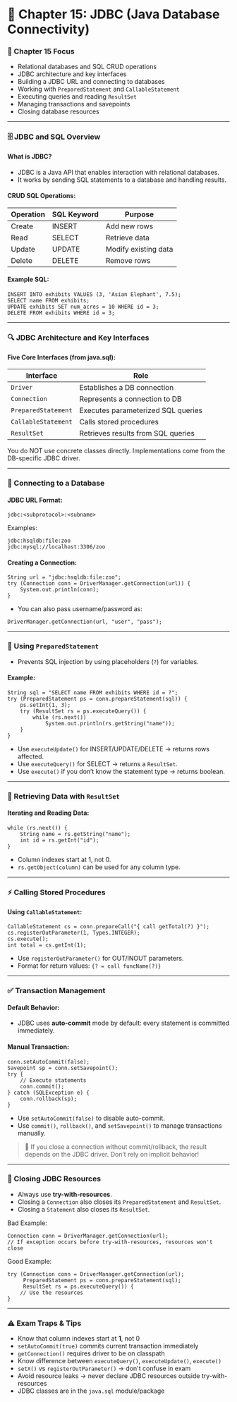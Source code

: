 # 📘 Chapter 15: JDBC (Java Database Connectivity)

### 🎯 Chapter 15 Focus

- Relational databases and SQL CRUD operations
- JDBC architecture and key interfaces
- Building a JDBC URL and connecting to databases
- Working with `PreparedStatement` and `CallableStatement`
- Executing queries and reading `ResultSet`
- Managing transactions and savepoints
- Closing database resources

* * *

### 🗄️ JDBC and SQL Overview

#### What is JDBC?

- JDBC is a Java API that enables interaction with relational databases.
- It works by sending SQL statements to a database and handling results.

#### CRUD SQL Operations:

| Operation | SQL Keyword | Purpose |
| --- | --- | --- |
| Create | INSERT | Add new rows |
| Read | SELECT | Retrieve data |
| Update | UPDATE | Modify existing data |
| Delete | DELETE | Remove rows |

#### Example SQL:

```
INSERT INTO exhibits VALUES (3, 'Asian Elephant', 7.5);
SELECT name FROM exhibits;
UPDATE exhibits SET num_acres = 10 WHERE id = 3;
DELETE FROM exhibits WHERE id = 3;
```

* * *

### 🔍 JDBC Architecture and Key Interfaces

#### Five Core Interfaces (from java.sql):

| Interface | Role |
| --- | --- |
| `Driver` | Establishes a DB connection |
| `Connection` | Represents a connection to DB |
| `PreparedStatement` | Executes parameterized SQL queries |
| `CallableStatement` | Calls stored procedures |
| `ResultSet` | Retrieves results from SQL queries |

You do NOT use concrete classes directly. Implementations come from the DB-specific JDBC driver.

* * *

### 🔗 Connecting to a Database

#### JDBC URL Format:

```
jdbc:<subprotocol>:<subname>
```

Examples:

```
jdbc:hsqldb:file:zoo
jdbc:mysql://localhost:3306/zoo
```

#### Creating a Connection:

```
String url = "jdbc:hsqldb:file:zoo";
try (Connection conn = DriverManager.getConnection(url)) {
    System.out.println(conn);
}
```

- You can also pass username/password as:

```
DriverManager.getConnection(url, "user", "pass");
```

* * *

### 🎩 Using `PreparedStatement`

- Prevents SQL injection by using placeholders (`?`) for variables.

#### Example:

```
String sql = "SELECT name FROM exhibits WHERE id = ?";
try (PreparedStatement ps = conn.prepareStatement(sql)) {
    ps.setInt(1, 3);
    try (ResultSet rs = ps.executeQuery()) {
        while (rs.next())
            System.out.println(rs.getString("name"));
    }
}
```

- Use `executeUpdate()` for INSERT/UPDATE/DELETE → returns rows affected.
- Use `executeQuery()` for SELECT → returns a `ResultSet`.
- Use `execute()` if you don’t know the statement type → returns boolean.

* * *

### 🔢 Retrieving Data with `ResultSet`

#### Iterating and Reading Data:

```
while (rs.next()) {
    String name = rs.getString("name");
    int id = rs.getInt("id");
}
```

- Column indexes start at 1, not 0.
- `rs.getObject(column)` can be used for any column type.

* * *

### ⚡ Calling Stored Procedures

#### Using `CallableStatement`:

```
CallableStatement cs = conn.prepareCall("{ call getTotal(?) }");
cs.registerOutParameter(1, Types.INTEGER);
cs.execute();
int total = cs.getInt(1);
```

- Use `registerOutParameter()` for OUT/INOUT parameters.
- Format for return values: `{? = call funcName(?)}`

* * *

### ✅ Transaction Management

#### Default Behavior:

- JDBC uses **auto-commit** mode by default: every statement is committed immediately.

#### Manual Transaction:

```
conn.setAutoCommit(false);
Savepoint sp = conn.setSavepoint();
try {
    // Execute statements
    conn.commit();
} catch (SQLException e) {
    conn.rollback(sp);
}
```

- Use `setAutoCommit(false)` to disable auto-commit.
- Use `commit()`, `rollback()`, and `setSavepoint()` to manage transactions manually.

> 🔸 If you close a connection without commit/rollback, the result depends on the JDBC driver. Don’t rely on implicit behavior!

* * *

### 🛅 Closing JDBC Resources

- Always use **try-with-resources**.
- Closing a `Connection` also closes its `PreparedStatement` and `ResultSet`.
- Closing a `Statement` also closes its `ResultSet`.

Bad Example:

```
Connection conn = DriverManager.getConnection(url);
// If exception occurs before try-with-resources, resources won't close
```

Good Example:

```
try (Connection conn = DriverManager.getConnection(url);
     PreparedStatement ps = conn.prepareStatement(sql);
     ResultSet rs = ps.executeQuery()) {
    // Use the resources
}
```

* * *

### ⚠️ Exam Traps & Tips

- Know that column indexes start at **1**, not 0
- `setAutoCommit(true)` commits current transaction immediately
- `getConnection()` requires driver to be on classpath
- Know difference between `executeQuery()`, `executeUpdate()`, `execute()`
- `setX()` vs `registerOutParameter()` → don't confuse in exam
- Avoid resource leaks → never declare JDBC resources outside try-with-resources
- JDBC classes are in the `java.sql` module/package